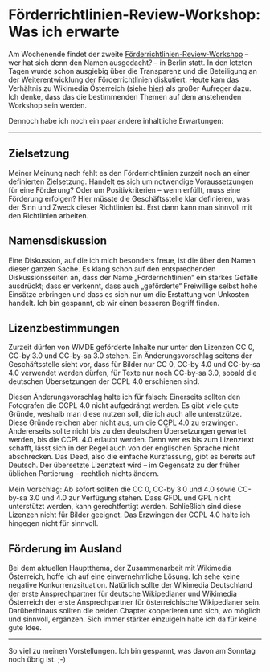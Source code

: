 # Förderrichtlinien-Review-Workshop: Was ich erwarte

Am Wochenende findet der zweite [Förderrichtlinien-Review-Workshop][foeriwo] – wer hat sich denn den Namen ausgedacht? – in Berlin statt.  In den letzten Tagen wurde schon ausgiebig über die Transparenz und die Beteiligung an der Weiterentwicklung der Förderrichtlinien diskutiert.  Heute kam das Verhältnis zu Wikimedia Österreich (siehe [hier][foeaus]) als großer Aufreger dazu.  Ich denke, dass das die bestimmenden Themen auf dem anstehenden Workshop sein werden.

Dennoch habe ich noch ein paar andere inhaltliche Erwartungen:

<hr />

## Zielsetzung

Meiner Meinung nach fehlt es den Förderrichtlinien zurzeit noch an einer definierten Zielsetzung.  Handelt es sich um notwendige Voraussetzungen für eine Förderung?  Oder um Positivkriterien – wenn erfüllt, muss eine Förderung erfolgen?  Hier müsste die Geschäftsstelle klar definieren, was der Sinn und Zweck dieser Richtlinien ist.  Erst dann kann man sinnvoll mit den Richtlinien arbeiten.

## Namensdiskussion

Eine Diskussion, auf die ich mich besonders freue, ist die über den Namen dieser ganzen Sache.  Es klang schon auf den entsprechenden Diskussionsseiten an, dass der Name „Förderrichtlinien“ ein starkes Gefälle ausdrückt; dass er verkennt, dass auch „geförderte“ Freiwillige selbst hohe Einsätze erbringen und dass es sich nur um die Erstattung von Unkosten handelt.  Ich bin gespannt, ob wir einen besseren Begriff finden.

## Lizenzbestimmungen

Zurzeit dürfen von WMDE geförderte Inhalte nur unter den Lizenzen CC 0, CC-by 3.0 und CC-by-sa 3.0 stehen.  Ein Änderungsvorschlag seitens der Geschäftsstelle sieht vor, dass für Bilder nur CC 0, CC-by 4.0 und CC-by-sa 4.0 verwendet werden dürfen, für Texte nur noch CC-by-sa 3.0, sobald die deutschen Übersetzungen der CCPL 4.0 erschienen sind.

Diesen Änderungsvorschlag halte ich für falsch:  Einerseits sollten den Fotografen die CCPL 4.0 nicht aufgedrängt werden.  Es gibt viele gute Gründe, weshalb man diese nutzen soll, die ich auch alle unterstzütze.  Diese Gründe reichen aber nicht aus, um die CCPL 4.0 zu erzwingen.  Andererseits sollte nicht bis zu den deutschen Übersetzungen gewartet werden, bis die CCPL 4.0 erlaubt werden.  Denn wer es bis zum Lizenztext schafft, lässt sich in der Regel auch von der englischen Sprache nicht abschrecken.  Das Deed, also die einfache Kurzfassung, gibt es bereits auf Deutsch.  Der übersetzte Lizenztext wird – im Gegensatz zu der früher üblichen Portierung – rechtlich nichts ändern.

Mein Vorschlag:  Ab sofort sollten die CC 0, CC-by 3.0 und 4.0 sowie CC-by-sa 3.0 und 4.0 zur Verfügung stehen.  Dass GFDL und GPL nicht unterstützt werden, kann gerechtfertigt werden.  Schließlich sind diese Lizenzen nicht für Bilder geeignet.  Das Erzwingen der CCPL 4.0 halte ich hingegen nicht für sinnvoll.

## Förderung im Ausland

Bei dem aktuellen Hauptthema, der Zusammenarbeit mit Wikimedia Österreich, hoffe ich auf eine einvernehmliche Lösung.  Ich sehe keine negative Konkurrenzsituation.  Natürlich sollte der Wikimedia Deutschland der erste Ansprechpartner für deutsche Wikipedianer und Wikimedia Österreich der erste Ansprechpartner für österreichische Wikipedianer sein.  Darüberhinaus sollten die beiden Chapter kooperieren und sich, wo möglich und sinnvoll, ergänzen.  Sich immer stärker einzuigeln halte ich da für keine gute Idee.

<hr />

So viel zu meinen Vorstellungen.  Ich bin gespannt, was davon am Sonntag noch übrig ist. ;-)
 

[foeriwo]:  https://de.wikipedia.org/wiki/Wikipedia:F%C3%B6rderung/Workshop_September_2014
[foeaus]:  https://de.wikipedia.org/wiki/Wikipedia_Diskussion:Wikimedia_Deutschland/Weiterentwicklung_der_F%C3%B6rderrichtlinien/F%C3%B6rderung_im_Ausland

